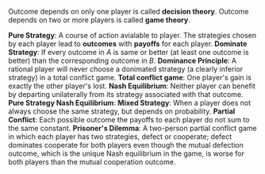 Outcome depends on only one player is called **decision theory**. 
Outcome depends on two or more players is called **game theory**. 

**Pure Strategy**: A course of action avialable to player. The strategies chosen by each player lead to **outcomes** with **payoffs** for each player.
**Dominate Strategy**: If every outcome in $A$ is same or better (at least one outcome is better) than the corresponding outcome in $B$. 
**Dominance Principle**: A rational player will never choose a donimated strategy (a clearly inferior strategy) in a total conflict game. 
**Total conflict game**: One player's gain is exactly the other player's lost. 
**Nash Equilibrium**: Neither player can benefit by departing unilaterally from its strategy associated with that outcome. 
**Pure Strategy Nash Equilibrium**: 
**Mixed Strategy**: When a player does not always choose the same strategy, but depends on probability. 
**Partial Conflict**: Each possible outcome the payoffs to each player do not sum to the same constant. 
**Prisoner's Dilemma**: A two-person partial conflict game in which each player has two strategies, defect or cooperate; defect dominates cooperate for both players even though the mutual defection outcome, which is the unique Nash equilibrium in the game, is worse for both players than the mutual cooperation outcome.
